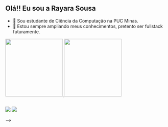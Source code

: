 ## Olá!! Eu sou a Rayara Sousa

- 🎀 Sou estudante de Ciência da Computação na PUC Minas.
- 🌸 Estou sempre ampliando meus conhecimentos, pretento ser fullstack futuramente.
<a href="https://github.com/Sourayy">
  <img height="180em" src="https://github-readme-stats-eight-theta.vercel.app/api?username=Sourayy&show_icons=true&theme=dracula&include_all_commits=true&count_private=true"/>
  <img height="180em" src="https://github-readme-stats-eight-theta.vercel.app/api/top-langs/?username=Sourayy&layout=compact&langs_count=8&theme=dracula"/>
</a>

##
<div> 
  <a href="https://www.instagram.com/ray._.sou/" target="_blank"><img src="https://img.shields.io/badge/-Instagram-%23E4405F?style=for-the-badge&logo=instagram&logoColor=white" target="_blank"></a>
  <a href="https://www.linkedin.com/in/raysou/" target="_blank"><img src="https://img.shields.io/badge/-LinkedIn-%230077B5?style=for-the-badge&logo=linkedin&logoColor=white" target="_blank"></a> 

</div>
  
-->
